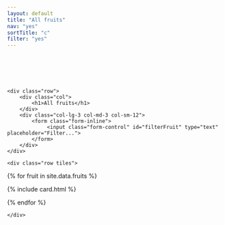 ```yaml
---
layout: default
title: "All fruits"
nav: "yes"
sortTitle: "c"
filter: "yes"
---
```


<div class="container" style="padding-top: 2rem">


<div class="container" style="padding-top: 2rem">

	<div class="row">
		<div class="col">
			<h1>All fruits</h1>
		</div>
		<div class="col-lg-3 col-md-3 col-sm-12">
			<form class="form-inline">
				 <input class="form-control" id="filterFruit" type="text" placeholder="Filter...">
			</form>
		</div>
	</div>

	<div class="row tiles">

{% for fruit in site.data.fruits %}

{% include card.html %}

{% endfor %}

	</div>
</div>
